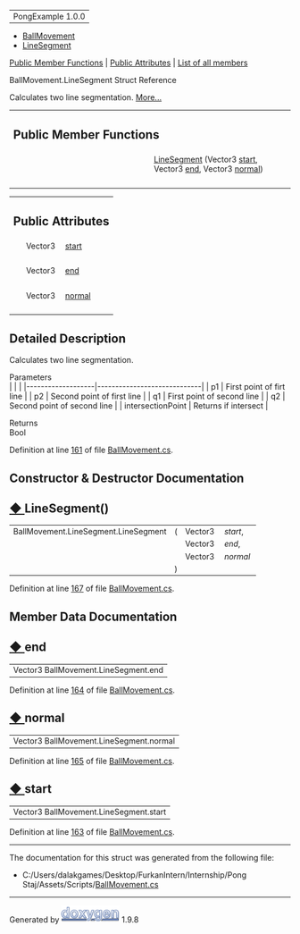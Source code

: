 <div id="top">

<div id="titlearea">

<table data-cellspacing="0" data-cellpadding="0">
<colgroup>
<col style="width: 100%" />
</colgroup>
<tbody>
<tr id="projectrow" class="odd">
<td id="projectalign"><div id="projectname">
PongExample<span id="projectnumber"> 1.0.0</span>
</div></td>
</tr>
</tbody>
</table>

</div>

<div id="nav-path" class="navpath">

- <a href="class_ball_movement.html" class="el">BallMovement</a>
- <a href="struct_ball_movement_1_1_line_segment.html"
  class="el">LineSegment</a>

</div>

</div>

<div class="header">

<div class="summary">

[Public Member Functions](#pub-methods) \| [Public
Attributes](#pub-attribs) \| [List of all
members](struct_ball_movement_1_1_line_segment-members.html)

</div>

<div class="headertitle">

<div class="title">

BallMovement.LineSegment Struct Reference

</div>

</div>

</div>

<div class="contents">

Calculates two line segmentation.
[More...](struct_ball_movement_1_1_line_segment.html#details)

<table class="memberdecls">
<colgroup>
<col style="width: 50%" />
<col style="width: 50%" />
</colgroup>
<tbody>
<tr class="odd heading">
<td colspan="2"><h2 id="public-member-functions"
class="groupheader"><span id="pub-methods"></span> Public Member
Functions</h2></td>
</tr>
<tr id="r_ad2b567b007687d6235085bfb628f6fe8"
class="even memitem:ad2b567b007687d6235085bfb628f6fe8">
<td class="memItemLeft" style="text-align: right;"
data-valign="top"> </td>
<td class="memItemRight" data-valign="bottom"><a
href="struct_ball_movement_1_1_line_segment.html#ad2b567b007687d6235085bfb628f6fe8"
class="el">LineSegment</a> (Vector3 <a
href="struct_ball_movement_1_1_line_segment.html#ab6925c20f22c7ed443f2a1710866c9e5"
class="el">start</a>, Vector3 <a
href="struct_ball_movement_1_1_line_segment.html#a69fc40fa8c0df4a8c088a9fdd6c97449"
class="el">end</a>, Vector3 <a
href="struct_ball_movement_1_1_line_segment.html#a9c4654ac7f753bf2b97cad21ffc4c04c"
class="el">normal</a>)</td>
</tr>
<tr class="odd separator:ad2b567b007687d6235085bfb628f6fe8">
<td colspan="2" class="memSeparator"> </td>
</tr>
</tbody>
</table>

<table class="memberdecls">
<colgroup>
<col style="width: 50%" />
<col style="width: 50%" />
</colgroup>
<tbody>
<tr class="odd heading">
<td colspan="2"><h2 id="public-attributes" class="groupheader"><span
id="pub-attribs"></span> Public Attributes</h2></td>
</tr>
<tr id="r_ab6925c20f22c7ed443f2a1710866c9e5"
class="even memitem:ab6925c20f22c7ed443f2a1710866c9e5">
<td class="memItemLeft" style="text-align: right;"
data-valign="top">Vector3 </td>
<td class="memItemRight" data-valign="bottom"><a
href="struct_ball_movement_1_1_line_segment.html#ab6925c20f22c7ed443f2a1710866c9e5"
class="el">start</a></td>
</tr>
<tr class="odd separator:ab6925c20f22c7ed443f2a1710866c9e5">
<td colspan="2" class="memSeparator"> </td>
</tr>
<tr id="r_a69fc40fa8c0df4a8c088a9fdd6c97449"
class="even memitem:a69fc40fa8c0df4a8c088a9fdd6c97449">
<td class="memItemLeft" style="text-align: right;"
data-valign="top">Vector3 </td>
<td class="memItemRight" data-valign="bottom"><a
href="struct_ball_movement_1_1_line_segment.html#a69fc40fa8c0df4a8c088a9fdd6c97449"
class="el">end</a></td>
</tr>
<tr class="odd separator:a69fc40fa8c0df4a8c088a9fdd6c97449">
<td colspan="2" class="memSeparator"> </td>
</tr>
<tr id="r_a9c4654ac7f753bf2b97cad21ffc4c04c"
class="even memitem:a9c4654ac7f753bf2b97cad21ffc4c04c">
<td class="memItemLeft" style="text-align: right;"
data-valign="top">Vector3 </td>
<td class="memItemRight" data-valign="bottom"><a
href="struct_ball_movement_1_1_line_segment.html#a9c4654ac7f753bf2b97cad21ffc4c04c"
class="el">normal</a></td>
</tr>
<tr class="odd separator:a9c4654ac7f753bf2b97cad21ffc4c04c">
<td colspan="2" class="memSeparator"> </td>
</tr>
</tbody>
</table>

<span id="details"></span>

## Detailed Description

<div class="textblock">

Calculates two line segmentation.

Parameters  
|                   |                             |
|-------------------|-----------------------------|
| p1                | First point of firt line    |
| p2                | Second point of first line  |
| q1                | First point of second line  |
| q2                | Second point of second line |
| intersectionPoint | Returns if intersect        |

<!-- -->

Returns  
Bool

Definition at line
<a href="_ball_movement_8cs_source.html#l00161" class="el">161</a> of
file
<a href="_ball_movement_8cs_source.html" class="el">BallMovement.cs</a>.

</div>

## Constructor & Destructor Documentation

<span id="ad2b567b007687d6235085bfb628f6fe8"></span>

## <span class="permalink">[◆ ](#ad2b567b007687d6235085bfb628f6fe8)</span>LineSegment()

<div class="memitem">

<div class="memproto">

|                                      |     |          |           |
|--------------------------------------|-----|----------|-----------|
| BallMovement.LineSegment.LineSegment | (   | Vector3  | *start*,  |
|                                      |     | Vector3  | *end*,    |
|                                      |     | Vector3  | *normal*  |
|                                      | )   |          |           |

</div>

<div class="memdoc">

Definition at line
<a href="_ball_movement_8cs_source.html#l00167" class="el">167</a> of
file
<a href="_ball_movement_8cs_source.html" class="el">BallMovement.cs</a>.

</div>

</div>

## Member Data Documentation

<span id="a69fc40fa8c0df4a8c088a9fdd6c97449"></span>

## <span class="permalink">[◆ ](#a69fc40fa8c0df4a8c088a9fdd6c97449)</span>end

<div class="memitem">

<div class="memproto">

|                                      |
|--------------------------------------|
| Vector3 BallMovement.LineSegment.end |

</div>

<div class="memdoc">

Definition at line
<a href="_ball_movement_8cs_source.html#l00164" class="el">164</a> of
file
<a href="_ball_movement_8cs_source.html" class="el">BallMovement.cs</a>.

</div>

</div>

<span id="a9c4654ac7f753bf2b97cad21ffc4c04c"></span>

## <span class="permalink">[◆ ](#a9c4654ac7f753bf2b97cad21ffc4c04c)</span>normal

<div class="memitem">

<div class="memproto">

|                                         |
|-----------------------------------------|
| Vector3 BallMovement.LineSegment.normal |

</div>

<div class="memdoc">

Definition at line
<a href="_ball_movement_8cs_source.html#l00165" class="el">165</a> of
file
<a href="_ball_movement_8cs_source.html" class="el">BallMovement.cs</a>.

</div>

</div>

<span id="ab6925c20f22c7ed443f2a1710866c9e5"></span>

## <span class="permalink">[◆ ](#ab6925c20f22c7ed443f2a1710866c9e5)</span>start

<div class="memitem">

<div class="memproto">

|                                        |
|----------------------------------------|
| Vector3 BallMovement.LineSegment.start |

</div>

<div class="memdoc">

Definition at line
<a href="_ball_movement_8cs_source.html#l00163" class="el">163</a> of
file
<a href="_ball_movement_8cs_source.html" class="el">BallMovement.cs</a>.

</div>

</div>

------------------------------------------------------------------------

The documentation for this struct was generated from the following file:

- C:/Users/dalakgames/Desktop/FurkanIntern/Internship/Pong
  Staj/Assets/Scripts/<a href="_ball_movement_8cs_source.html" class="el">BallMovement.cs</a>

</div>

------------------------------------------------------------------------

<span class="small">Generated
by [<img src="doxygen.svg" class="footer" width="104" height="31"
alt="doxygen" />](https://www.doxygen.org/index.html) 1.9.8</span>

